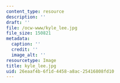 ```yaml
---
content_type: resource
description: ''
draft: ''
file: /ocw-www/kyle_lee.jpg
file_size: 150821
metadata:
  caption: ''
  credit: ''
  image_alt: ''
resourcetype: Image
title: kyle_lee.jpg
uid: 26eaaf4b-6f1d-4458-a8ac-25416808fd10
---
```

